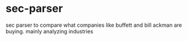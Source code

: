# sec-parser
sec parser to compare what companies like buffett and bill ackman are buying. mainly analyzing industries
